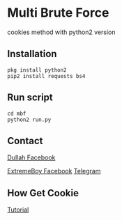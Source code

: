 # Multi Brute Force

cookies method with python2 version

## Installation
```
pkg install python2
pip2 install requests bs4
```

## Run script
```
cd mbf
python2 run.py
```

## Contact
[Dullah Facebook](https://www.facebook.com/dulahz)

[ExtremeBoy Facebook](https://www.facebook.com/ExtremeBoy.GGUser)
[Telegram](https://t.me/unikers)

## How Get Cookie
[Tutorial](https://www.facebook.com/100042800416881/posts/240261960743816/?app=fbl)
